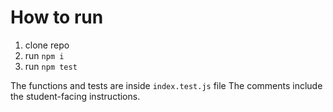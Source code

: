 # How to run

1. clone repo
2. run `npm i`
3. run `npm test`

The functions and tests are inside `index.test.js` file
The comments include the student-facing instructions.
